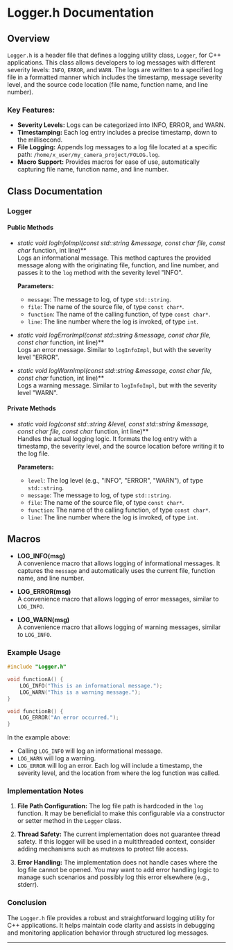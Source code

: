 # Logger.h Documentation

## Overview

`Logger.h` is a header file that defines a logging utility class, `Logger`, for C++ applications. This class allows developers to log messages with different severity levels: `INFO`, `ERROR`, and `WARN`. The logs are written to a specified log file in a formatted manner which includes the timestamp, message severity level, and the source code location (file name, function name, and line number).

### Key Features:

- **Severity Levels:** Logs can be categorized into INFO, ERROR, and WARN.
- **Timestamping:** Each log entry includes a precise timestamp, down to the millisecond.
- **File Logging:** Appends log messages to a log file located at a specific path: `/home/x_user/my_camera_project/FOLOG.log`.
- **Macro Support:** Provides macros for ease of use, automatically capturing file name, function name, and line number.

## Class Documentation

### Logger

#### Public Methods

- **static void logInfoImpl(const std::string &message, const char* file, const char* function, int line)**  
  Logs an informational message. This method captures the provided message along with the originating file, function, and line number, and passes it to the `log` method with the severity level "INFO".

  **Parameters:**
  - `message`: The message to log, of type `std::string`.
  - `file`: The name of the source file, of type `const char*`.
  - `function`: The name of the calling function, of type `const char*`.
  - `line`: The line number where the log is invoked, of type `int`.

- **static void logErrorImpl(const std::string &message, const char* file, const char* function, int line)**  
  Logs an error message. Similar to `logInfoImpl`, but with the severity level "ERROR".

- **static void logWarnImpl(const std::string &message, const char* file, const char* function, int line)**  
  Logs a warning message. Similar to `logInfoImpl`, but with the severity level "WARN".

#### Private Methods

- **static void log(const std::string &level, const std::string &message, const char* file, const char* function, int line)**  
  Handles the actual logging logic. It formats the log entry with a timestamp, the severity level, and the source location before writing it to the log file.

  **Parameters:**
  - `level`: The log level (e.g., "INFO", "ERROR", "WARN"), of type `std::string`.
  - `message`: The message to log, of type `std::string`.
  - `file`: The name of the source file, of type `const char*`.
  - `function`: The name of the calling function, of type `const char*`.
  - `line`: The line number where the log is invoked, of type `int`.

## Macros

- **LOG_INFO(msg)**  
  A convenience macro that allows logging of informational messages. It captures the `message` and automatically uses the current file, function name, and line number.

- **LOG_ERROR(msg)**  
  A convenience macro that allows logging of error messages, similar to `LOG_INFO`.

- **LOG_WARN(msg)**  
  A convenience macro that allows logging of warning messages, similar to `LOG_INFO`.

### Example Usage

```cpp
#include "Logger.h"

void functionA() {
    LOG_INFO("This is an informational message.");
    LOG_WARN("This is a warning message.");
}

void functionB() {
    LOG_ERROR("An error occurred.");
}
```

In the example above:
- Calling `LOG_INFO` will log an informational message.
- `LOG_WARN` will log a warning.
- `LOG_ERROR` will log an error. Each log will include a timestamp, the severity level, and the location from where the log function was called.

### Implementation Notes

1. **File Path Configuration:** 
   The log file path is hardcoded in the `log` function. It may be beneficial to make this configurable via a constructor or setter method in the `Logger` class.

2. **Thread Safety:**
   The current implementation does not guarantee thread safety. If this logger will be used in a multithreaded context, consider adding mechanisms such as mutexes to protect file access.

3. **Error Handling:**
   The implementation does not handle cases where the log file cannot be opened. You may want to add error handling logic to manage such scenarios and possibly log this error elsewhere (e.g., stderr).

### Conclusion
The `Logger.h` file provides a robust and straightforward logging utility for C++ applications. It helps maintain code clarity and assists in debugging and monitoring application behavior through structured log messages.

---
